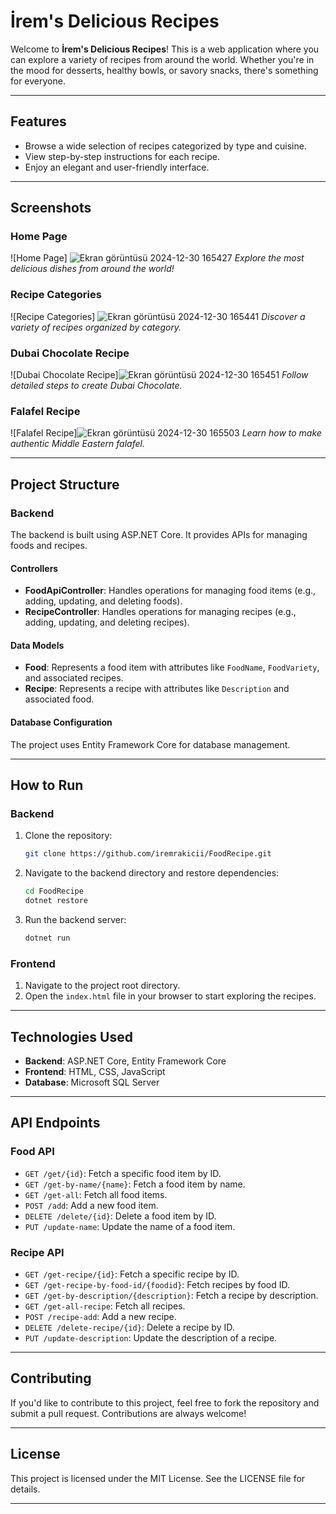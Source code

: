 # İrem's Delicious Recipes

Welcome to **İrem's Delicious Recipes**! This is a web application where you can explore a variety of recipes from around the world. Whether you're in the mood for desserts, healthy bowls, or savory snacks, there's something for everyone.

---

## Features
- Browse a wide selection of recipes categorized by type and cuisine.
- View step-by-step instructions for each recipe.
- Enjoy an elegant and user-friendly interface.

---

## Screenshots

### Home Page
![Home Page] ![Ekran görüntüsü 2024-12-30 165427](https://github.com/user-attachments/assets/786f38cd-5349-4524-94cf-9d9f3cfa85e9)
*Explore the most delicious dishes from around the world!*

### Recipe Categories
![Recipe Categories] ![Ekran görüntüsü 2024-12-30 165441](https://github.com/user-attachments/assets/19fd7401-2760-4f28-9a93-82a598b068ef)
*Discover a variety of recipes organized by category.*

### Dubai Chocolate Recipe
![Dubai Chocolate Recipe]![Ekran görüntüsü 2024-12-30 165451](https://github.com/user-attachments/assets/bca6a083-1259-4b5e-a0cf-f195840bc188)
*Follow detailed steps to create Dubai Chocolate.*

### Falafel Recipe
![Falafel Recipe]![Ekran görüntüsü 2024-12-30 165503](https://github.com/user-attachments/assets/38ffe89f-d18f-4b22-bae5-5b75af95e51e)
*Learn how to make authentic Middle Eastern falafel.*

---

## Project Structure

### Backend
The backend is built using ASP.NET Core. It provides APIs for managing foods and recipes.

#### Controllers
- **FoodApiController**: Handles operations for managing food items (e.g., adding, updating, and deleting foods).
- **RecipeController**: Handles operations for managing recipes (e.g., adding, updating, and deleting recipes).

#### Data Models
- **Food**: Represents a food item with attributes like `FoodName`, `FoodVariety`, and associated recipes.
- **Recipe**: Represents a recipe with attributes like `Description` and associated food.

#### Database Configuration
The project uses Entity Framework Core for database management.

---

## How to Run

### Backend
1. Clone the repository:
   ```bash
   git clone https://github.com/iremrakicii/FoodRecipe.git
   ```
2. Navigate to the backend directory and restore dependencies:
   ```bash
   cd FoodRecipe
   dotnet restore
   ```
3. Run the backend server:
   ```bash
   dotnet run
   ```

### Frontend
1. Navigate to the project root directory.
2. Open the `index.html` file in your browser to start exploring the recipes.

---

## Technologies Used
- **Backend**: ASP.NET Core, Entity Framework Core
- **Frontend**: HTML, CSS, JavaScript
- **Database**: Microsoft SQL Server

---

## API Endpoints

### Food API
- `GET /get/{id}`: Fetch a specific food item by ID.
- `GET /get-by-name/{name}`: Fetch a food item by name.
- `GET /get-all`: Fetch all food items.
- `POST /add`: Add a new food item.
- `DELETE /delete/{id}`: Delete a food item by ID.
- `PUT /update-name`: Update the name of a food item.

### Recipe API
- `GET /get-recipe/{id}`: Fetch a specific recipe by ID.
- `GET /get-recipe-by-food-id/{foodid}`: Fetch recipes by food ID.
- `GET /get-by-description/{description}`: Fetch a recipe by description.
- `GET /get-all-recipe`: Fetch all recipes.
- `POST /recipe-add`: Add a new recipe.
- `DELETE /delete-recipe/{id}`: Delete a recipe by ID.
- `PUT /update-description`: Update the description of a recipe.

---

## Contributing
If you'd like to contribute to this project, feel free to fork the repository and submit a pull request. Contributions are always welcome!

---

## License
This project is licensed under the MIT License. See the LICENSE file for details.

---


